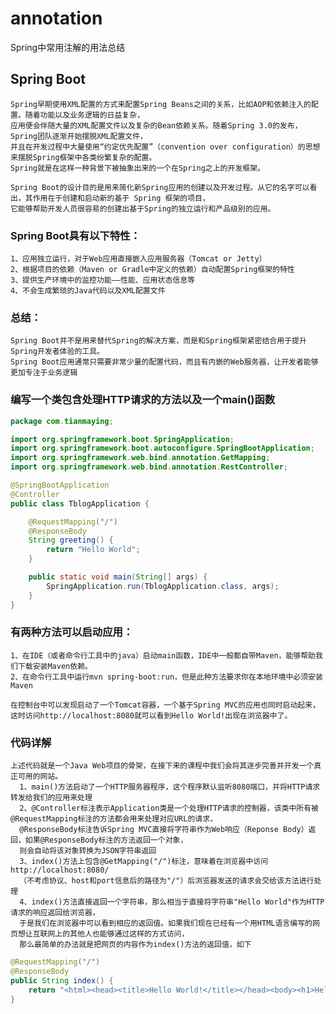 # annotation
Spring中常用注解的用法总结

## Spring Boot
    Spring早期使用XML配置的方式来配置Spring Beans之间的关系，比如AOP和依赖注入的配置。随着功能以及业务逻辑的日益复杂，
    应用便会伴随大量的XML配置文件以及复杂的Bean依赖关系。随着Spring 3.0的发布，Spring团队逐渐开始摆脱XML配置文件，
    并且在开发过程中大量使用“约定优先配置”（convention over configuration）的思想来摆脱Spring框架中各类纷繁复杂的配置。
    Spring就是在这样一种背景下被抽象出来的一个在Spring之上的开发框架。

    Spring Boot的设计目的是用来简化新Spring应用的创建以及开发过程。从它的名字可以看出，其作用在于创建和启动新的基于 Spring 框架的项目，
    它能够帮助开发人员很容易的创建出基于Spring的独立运行和产品级别的应用。
### Spring Boot具有以下特性： 
    1、应用独立运行，对于Web应用直接嵌入应用服务器（Tomcat or Jetty）
    2、根据项目的依赖（Maven or Gradle中定义的依赖）自动配置Spring框架的特性
    3、提供生产环境中的监控功能——性能、应用状态信息等
    4、不会生成繁琐的Java代码以及XML配置文件

### 总结：
    Spring Boot并不是用来替代Spring的解决方案，而是和Spring框架紧密结合用于提升Spring开发者体验的工具。
    Spring Boot应用通常只需要非常少量的配置代码，而且有内嵌的Web服务器，让开发者能够更加专注于业务逻辑

### 编写一个类包含处理HTTP请求的方法以及一个main()函数
```java
package com.tianmaying;

import org.springframework.boot.SpringApplication;
import org.springframework.boot.autoconfigure.SpringBootApplication;
import org.springframework.web.bind.annotation.GetMapping;
import org.springframework.web.bind.annotation.RestController;

@SpringBootApplication
@Controller
public class TblogApplication {

    @RequestMapping("/")
    @ResponseBody
    String greeting() {
        return "Hello World";
    }

    public static void main(String[] args) {
        SpringApplication.run(TblogApplication.class, args);
    }
}
```
### 有两种方法可以启动应用：
    1、在IDE（或者命令行工具中的java）启动main函数，IDE中一般都自带Maven，能够帮助我们下载安装Maven依赖。
    2、在命令行工具中运行mvn spring-boot:run，但是此种方法要求你在本地环境中必须安装Maven
    
    在控制台中可以发现启动了一个Tomcat容器，一个基于Spring MVC的应用也同时启动起来，
    这时访问http://localhost:8080就可以看到Hello World!出现在浏览器中了。

### 代码详解
    上述代码就是一个Java Web项目的骨架，在接下来的课程中我们会将其逐步完善并开发一个真正可用的网站。
      1、main()方法启动了一个HTTP服务器程序，这个程序默认监听8080端口，并将HTTP请求转发给我们的应用来处理
      2、@Controller标注表示Application类是一个处理HTTP请求的控制器，该类中所有被@RequestMapping标注的方法都会用来处理对应URL的请求，
      @ResponseBody标注告诉Spring MVC直接将字符串作为Web响应（Reponse Body）返回，如果@ResponseBody标注的方法返回一个对象，
      则会自动将该对象转换为JSON字符串返回
      3、index()方法上包含@GetMapping("/")标注，意味着在浏览器中访问http://localhost:8080/ 
      （不考虑协议、host和port信息后的路径为"/"）后浏览器发送的请求会交给该方法进行处理
      4、index()方法直接返回一个字符串，那么相当于直接将字符串"Hello World"作为HTTP请求的响应返回给浏览器，
      于是我们在浏览器中可以看到相应的返回值。如果我们现在已经有一个用HTML语言编写的网页想让互联网上的其他人也能够通过这样的方式访问，
      那么最简单的办法就是把网页的内容作为index()方法的返回值，如下
```java
@RequestMapping("/")
@ResponseBody
public String index() {
    return "<html><head><title>Hello World!</title></head><body><h1>Hello World!</h1><p>This is my first web site</p></body></html>";
}
```
